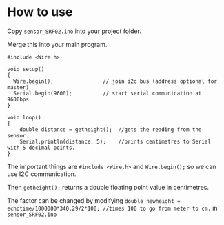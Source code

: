 How to use
==========

Copy `sensor_SRF02.ino` into your project folder.

Merge this into your main program.

```
#include <Wire.h>

void setup()
{
  Wire.begin();                // join i2c bus (address optional for master)
  Serial.begin(9600);          // start serial communication at 9600bps
}

void loop()
{
	double distance = getheight();	//gets the reading from the sensor.
  	Serial.println(distance, 5); 	//prints centimetres to Serial with 5 decimal points. 
}
```



The important things are `#include <Wire.h>` and `Wire.begin();` so we can use I2C communication. 

Then  `getheight();` returns a double floating point value in centimetres. 

The factor can be changed by modifying `double newheight = echotime/1000000*340.29/2*100; //times 100 to go from meter to cm.` in `sensor_SRF02.ino`
